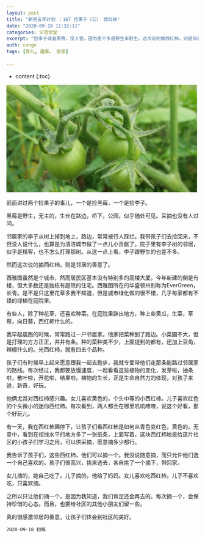 ```yaml
---
layout: post
title: "新爸五年计划 ｜167 捡果子（三） 西红柿"
date: "2020-09-18 11:32:11"
categories: 父范学堂
excerpt: "捡李子或者黑莓，没人管，因为差不多是野生半野生。这次说的摘西红柿，则是邻居的善意了..."
auth: conge
tags: [育儿, 趣事， 感恩]

---
```

* content
{:toc}

![](/assets/images/父范学堂/tomatos-2124754_1280.jpg)

前面讲过两个捡果子的事儿，一个是捡黑莓，一个是捡李子。

黑莓是野生，无主的，生长在路边，桥下，公园，似乎随处可见。采摘也没有人过问。

邻居家的李子从树上掉到地上，路边，常常被行人踩烂。我带孩子们去捡回来，不但没人说什么，也算是为清洁城市做了一点儿小贡献了。院子里有李子树的邻居，似乎是租客，也不怎么打理那树。从这一点上看，李子跟野生的也差不多。

然而这次说的摘西红柿，则是邻居的善意了。

西雅图虽然是个城市，然而居民区基本没有特别多的高楼大厦。今年新建的倒是有楼，但大多数还是独栋有庭院的住宅。西雅图所在的华盛顿州别称为EverGreen，长青。是不是只这里花草多我不知道，但是城市绿化做的很不错，几乎每家都有不错的绿植在庭院里。

有些人，除了种花草，还喜欢种菜。在庭院里辟出地方，种上些黄瓜，生菜，草莓，向日葵，西红柿什么的。

我早起晨跑的时候，常常路过一户邻居家。他家把菜种到了路边。小菜圃不大，但是打理的方方正正，井井有条。种的菜种类不少，上面提到的都有，还加上豆角，辣椒什么的。光西红柿，就有四五个品种。

孩子们有时候早上起来愿意跟我一起去跑步，我就专爱带他们走那条能路过邻居家的路线。每次经过，我都要放慢速度，一起看看这些植物的变化，发芽啦，抽条啦，散叶啦，开花啦，结果啦。植物的生长，正是生命自然力的体现，对孩子来说，新奇，好玩。

他俩尤其对西红柿感兴趣。女儿喜欢黄色的，个头中等的小西红柿。儿子喜欢红色的个头微小的迷你西红柿。每次看到，两人都会在哪里叽叽喳喳，说这个好看，那个好玩儿。

有一天，我在西红柿圃停下，让孩子们看西红柿是如何从青色变红色，黄色的。无意中，看到在视线水平的地方多了一张纸条，上面写着，这块西红柿地是给这片社区的小孩子们学习之用，可以供采摘，愿意摘多少都行。

我告诉了孩子们，这些西红柿，他们可以摘一个。我没说随意摘，而只允许他们选一个自己喜欢的。孩子们很高兴，挑来选去，各自挑了一个摘下，带回家。

女儿摘的，她自己吃了。儿子摘的，他给了妈妈。女儿喜欢吃西红柿，儿子不喜欢吃，只喜欢摘。

之所以只让他们摘一个，是因为我知道，我们肯定还会再去的。每次摘一个，会保持珍惜的心态。而且，也要给社区的其他小朋友们留一些。

真的很感激邻居的善意，让孩子们体会到社区的美好。

```
2020-09-18 初稿
```
